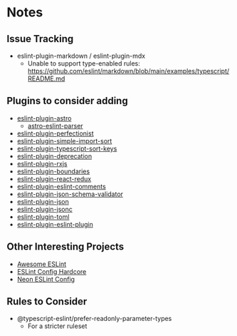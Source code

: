 # Notes

## Issue Tracking

- eslint-plugin-markdown / eslint-plugin-mdx
  - Unable to support type-enabled rules: <https://github.com/eslint/markdown/blob/main/examples/typescript/README.md>

## Plugins to consider adding

- [eslint-plugin-astro](https://www.npmjs.com/package/eslint-plugin-astro)
  - [astro-eslint-parser](https://www.npmjs.com/package/astro-eslint-parser)
- [eslint-plugin-perfectionist](https://www.npmjs.com/package/eslint-plugin-perfectionist)
- [eslint-plugin-simple-import-sort](https://www.npmjs.com/package/eslint-plugin-simple-import-sort)
- [eslint-plugin-typescript-sort-keys](https://www.npmjs.com/package/eslint-plugin-typescript-sort-keys)
- [eslint-plugin-deprecation](https://www.npmjs.com/package/eslint-plugin-deprecation)
- [eslint-plugin-rxjs](https://www.npmjs.com/package/eslint-plugin-rxjs)
- [eslint-plugin-boundaries](https://www.npmjs.com/package/eslint-plugin-boundaries)
- [eslint-plugin-react-redux](https://www.npmjs.com/package/eslint-plugin-react-redux)
- [eslint-plugin-eslint-comments](https://www.npmjs.com/package/eslint-plugin-eslint-comments)
- [eslint-plugin-json-schema-validator](https://www.npmjs.com/package/eslint-plugin-json-schema-validator)
- [eslint-plugin-json](https://www.npmjs.com/package/eslint-plugin-json)
- [eslint-plugin-jsonc](https://www.npmjs.com/package/eslint-plugin-jsonc)
- [eslint-plugin-toml](https://www.npmjs.com/package/eslint-plugin-toml)
- [eslint-plugin-eslint-plugin](https://www.npmjs.com/package/eslint-plugin-eslint-plugin)

## Other Interesting Projects

- [Awesome ESLint](https://github.com/dustinspecker/awesome-eslint)
- [ESLint Config Hardcore](https://github.com/EvgenyOrekhov/eslint-config-hardcore)
- [Neon ESLint Config](https://github.com/iCrawl/eslint-config-neon)

## Rules to Consider

- @typescript-eslint/prefer-readonly-parameter-types
  - For a stricter ruleset
